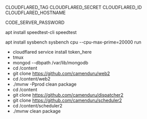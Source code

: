 CLOUDFLARED_TAG 
CLOUDFLARED_SECRET
CLOUDFLARED_ID 
CLOUDFLARED_HOSTNAME

CODE_SERVER_PASSWORD

apt install speedtest-cli
speedtest

apt install sysbench
sysbench cpu --cpu-max-prime=20000 run

- cloudflared service install token_here
- tmux
- mongod --dbpath /var/lib/mongodb
- cd /content
- git clone https://github.com/camenduru/web2
- cd /content/web2
- ./mvnw -Pprod clean package
- cd /content
- git clone https://github.com/camenduru/dispatcher2
- git clone https://github.com/camenduru/scheduler2
- cd /content/scheduler2
- ./mvnw clean package